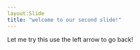 ```yaml
---
layout:Slide
title: "welcome to our second slide!"
---
```

Let me try this
use the left arrow to go back! 
